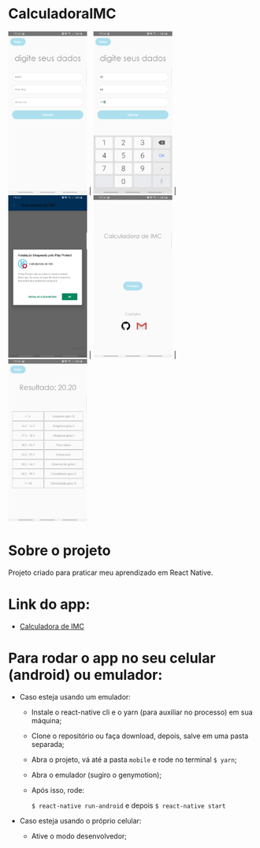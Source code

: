 # CalculadoraIMC

<img src="CalculadoraIMC/screenshots/3.jpg" width="160">  |  <img src="CalculadoraIMC/screenshots/4.jpg" width="160">  |  <img src="CalculadoraIMC/screenshots/1.jpg" width="160">  |  <img src="CalculadoraIMC/screenshots/2.jpg" width="160">  |  <img src="CalculadoraIMC/screenshots/5.jpg" width="160">

# Sobre o projeto

Projeto criado para praticar meu aprendizado em React Native.

# Link do app:

  - [Calculadora de IMC](https://drive.google.com/open?id=1XfY17qKEqGMthunQa01_Op86wOZa6kVR)

# Para rodar o app no seu celular (android) ou emulador:

- Caso esteja usando um emulador:

  - Instale o react-native cli e o yarn (para auxiliar no processo) em sua máquina;
  
  - Clone o repositório ou faça download, depois, salve em uma pasta separada;
  
  - Abra o projeto, vá até a pasta `mobile` e rode no terminal `$ yarn`;
  
  - Abra o emulador (sugiro o genymotion);
  
  - Após isso, rode:
      
      `$ react-native run-android` e depois `$ react-native start`
      
- Caso esteja usando o próprio celular:
  
  - Ative o modo desenvolvedor;
  
